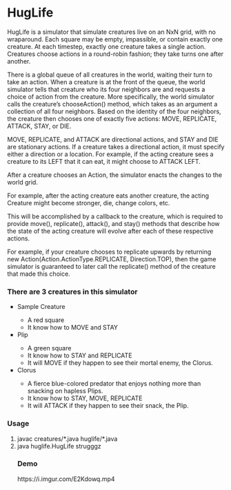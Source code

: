 # HugLife
<p>
HugLife is a simulator that simulate creatures live on an NxN grid, with no wraparound. Each square may be empty, impassible, or contain exactly one creature. At each timestep, exactly one creature takes a single action. Creatures choose actions in a round-robin fashion; they take turns one after another.
</p>
<p>There is a global queue of all creatures in the world, waiting their turn to take an action. When a creature is at the front of the queue, the world simulator tells that creature who its four neighbors are and requests a choice of action from the creature. More specifically, the world simulator calls the creature’s chooseAction() method, which takes as an argument a collection of all four neighbors. Based on the identity of the four neighbors, the creature then chooses one of exactly five actions: MOVE, REPLICATE, ATTACK, STAY, or DIE.
</p>
<p>MOVE, REPLICATE, and ATTACK are directional actions, and STAY and DIE are stationary actions. If a creature takes a directional action, it must specify either a direction or a location. For example, if the acting creature sees a creature to its LEFT that it can eat, it might choose to ATTACK LEFT.
</p>
<p>After a creature chooses an Action, the simulator enacts the changes to the world grid. 
</p>
<p>For example, after the acting creature eats another creature, the acting Creature might become stronger, die, change colors, etc.
</p>
<p>This will be accomplished by a callback to the creature, which is required to provide move(), replicate(), attack(), and stay() methods that describe how the state of the acting creature will evolve after each of these respective actions.
</p>
<p>For example, if your creature chooses to replicate upwards by returning new Action(Action.ActionType.REPLICATE, Direction.TOP), then the game simulator is guaranteed to later call the replicate() method of the creature that made this choice.</p>

<h3>
There are 3 creatures in this simulator
</h3>
    <ul style="list-style-type: square">
      <li>Sample Creature</li>
        <ul>
          <li>A red square</li>
          <li>It know how to MOVE and STAY</li>
        </ul>
      <li>Plip</li>
        <ul>
          <li>
           A green square
          </li>
          <li>
            It know how to STAY and REPLICATE
          </li>
          <li>
            It will MOVE if they happen to see their mortal enemy, the Clorus.
          </li>
        </ul>
      <li>Clorus</li>
        <ul>
          <li>A fierce blue-colored predator that enjoys nothing more than snacking on hapless Plips.</li>
          <li>It know how to STAY, MOVE, REPLICATE</li>
          <li>It will ATTACK if they happen to see their snack, the Plip.</li>
        </ul>
    </ul>
    
<h3>Usage</h3>
<ol>
<li>javac creatures/*.java huglife/*.java</li>
<li>java huglife.HugLife strugggz<lo
</ol>

<h3>Demo</h3>
https://i.imgur.com/E2Kdowq.mp4

